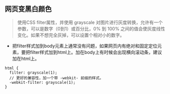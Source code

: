 ## 网页变黑白颜色
> 使用CSS filter属性，并使用 grayscale 对图片进行灰度转换，允许有一个参数，可以是数字（0到1）或百分比，0% 到 100% 之间的值会使灰度线性变化。如果不想完全灰掉，可以设置个相对小的数字。

- 把filter样式加到body元素上通常没有问题，如果网页内有绝对和固定定位元素，要把filter样式加到html上。加在body上有时候会出现横向滚动条，建议加在html上。
```
html {
  filter: grayscale(1);
  // 更好的兼容性，加一个带 -webkit- 前缀的样式。
  -webkit-filter: grayscale(1);
}
```